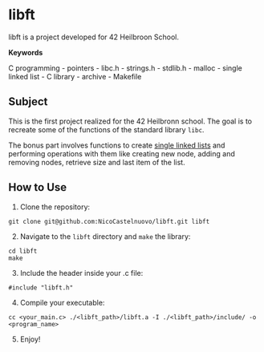 # libft

libft is a project developed for 42 Heilbroon School.


**Keywords**

C programming - pointers - libc.h - strings.h - stdlib.h - malloc - single linked list - C library - archive - Makefile

## Subject

This is the first project realized for the 42 Heilbronn school. The goal is to recreate some of the functions of the standard library `libc`.

The bonus part involves functions to create [single linked lists](https://en.wikipedia.org/wiki/Linked_list) and performing operations with them like creating new node, adding and removing nodes, retrieve size and last item of the list.

## How to Use

1. Clone the repository:
```
git clone git@github.com:NicoCastelnuovo/libft.git libft
```
2. Navigate to the `libft` directory and `make` the library:
```
cd libft
make
```
3. Include the header inside your .c file:
```
#include "libft.h"
```
4. Compile your executable:
```
cc <your_main.c> ./<libft_path>/libft.a -I ./<libft_path>/include/ -o <program_name>
```

5. Enjoy!
